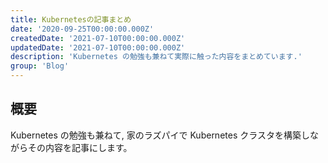 ```yaml
---
title: Kubernetesの記事まとめ
date: '2020-09-25T00:00:00.000Z'
createdDate: '2021-07-10T00:00:00.000Z'
updatedDate: '2021-07-10T00:00:00.000Z'
description: 'Kubernetes の勉強も兼ねて実際に触った内容をまとめています.'
group: 'Blog'
---
```


## 概要

Kubernetes の勉強も兼ねて, 家のラズパイで Kubernetes クラスタを構築しながらその内容を記事にします。

